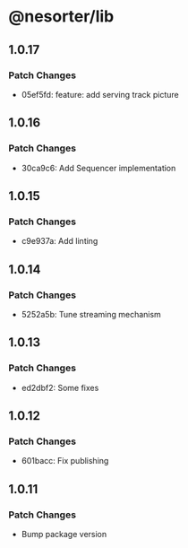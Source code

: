 # @nesorter/lib

## 1.0.17

### Patch Changes

- 05ef5fd: feature: add serving track picture

## 1.0.16

### Patch Changes

- 30ca9c6: Add Sequencer implementation

## 1.0.15

### Patch Changes

- c9e937a: Add linting

## 1.0.14

### Patch Changes

- 5252a5b: Tune streaming mechanism

## 1.0.13

### Patch Changes

- ed2dbf2: Some fixes

## 1.0.12

### Patch Changes

- 601bacc: Fix publishing

## 1.0.11

### Patch Changes

- Bump package version

